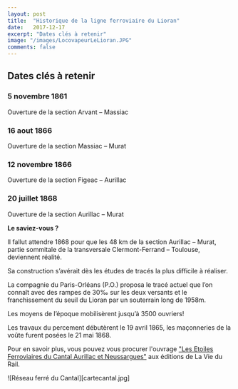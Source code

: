 ```yaml
---
layout: post
title:  "Historique de la ligne ferroviaire du Lioran"
date:   2017-12-17
excerpt: "Dates clés à retenir"
image: "/images/LocovapeurLeLioran.JPG"
comments: false
---
```


## Dates clés à retenir

### 5 novembre 1861

Ouverture de la section Arvant – Massiac

### 16 aout 1866

Ouverture de la section Massiac – Murat

### 12 novembre 1866

Ouverture de la section Figeac – Aurillac

### 20 juillet 1868

Ouverture de la section Aurillac – Murat

**Le saviez-vous ?**

Il fallut attendre 1868 pour que les 48 km de la section Aurillac – Murat, partie sommitale de la transversale Clermont-Ferrand – Toulouse, deviennent réalité.

Sa construction s’avérait dès les études de tracés la plus difficile à réaliser.

La compagnie du Paris-Orléans (P.O.) proposa le tracé actuel que l’on connaît avec des rampes de 30‰ sur les deux versants et le franchissement du seuil du Lioran par un souterrain long de 1958m.

Les moyens de l’époque mobilisèrent jusqu’à 3500 ouvriers!

Les travaux du percement débutèrent le 19 avril 1865, les maçonneries de la voûte furent posées le 21 mai 1868.

Pour en savoir plus, vous pouvez vous procurer l'ouvrage ["Les Etoiles Ferroviaires du Cantal Aurillac et Neussargues"](http://www.boutiquedelaviedurail.com/les-etoiles-ferroviares-du-cantal,fr,4,110303.cfm) aux éditions de La Vie du Rail.

![Réseau ferré du Cantal][cartecantal.jpg]
